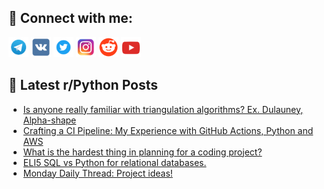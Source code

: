 ## 🔎 Connect with me:
[<img src="https://github.com/bullbesh/bullbesh/blob/main/images/Telegram.png" width="32" height="32" />](https://t.me/bullbesh)
[<img src="https://github.com/bullbesh/bullbesh/blob/main/images/VK.png" width="32" height="32" />](https://vk.com/bullbesh)
[<img src="https://github.com/bullbesh/bullbesh/blob/main/images/Twitter.png" width="32" height="32" />](https://twitter.com/bullbesh1)
[<img src="https://github.com/bullbesh/bullbesh/blob/main/images/Instagram.png" width="32" height="32" />](https://www.instagram.com/bullbesh)
[<img src="https://github.com/bullbesh/bullbesh/blob/main/images/Reddit.png" width="32" height="32" />](https://www.reddit.com/user/bullbesh)
[<img src="https://github.com/bullbesh/bullbesh/blob/main/images/YouTube.png" width="32" height="32" />](https://www.youtube.com/channel/UCtfjRs6uzgq5mfm8S06WTcg)

## 📕 Latest r/Python Posts
<!-- BLOG-POST-LIST:START -->
- [Is anyone really familiar with triangulation algorithms? Ex. Dulauney, Alpha-shape](https://www.reddit.com/r/Python/comments/169kq96/is_anyone_really_familiar_with_triangulation/)
- [Crafting a CI Pipeline: My Experience with GitHub Actions, Python and AWS](https://www.reddit.com/r/Python/comments/169j2e9/crafting_a_ci_pipeline_my_experience_with_github/)
- [What is the hardest thing in planning for a coding project?](https://www.reddit.com/r/Python/comments/169eyn5/what_is_the_hardest_thing_in_planning_for_a/)
- [ELI5 SQL vs Python for relational databases.](https://www.reddit.com/r/Python/comments/169dfdl/eli5_sql_vs_python_for_relational_databases/)
- [Monday Daily Thread: Project ideas!](https://www.reddit.com/r/Python/comments/169ci03/monday_daily_thread_project_ideas/)
<!-- BLOG-POST-LIST:END -->
